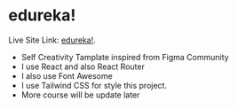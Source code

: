 # edureka!

Live Site Link: [edureka!](https://edureka-online-showvro.netlify.app/).

- Self Creativity Tamplate inspired from Figma Community
- I use React and also React Router
- I also use Font Awesome
- I use Tailwind CSS for style this project.
- More course will be update later
